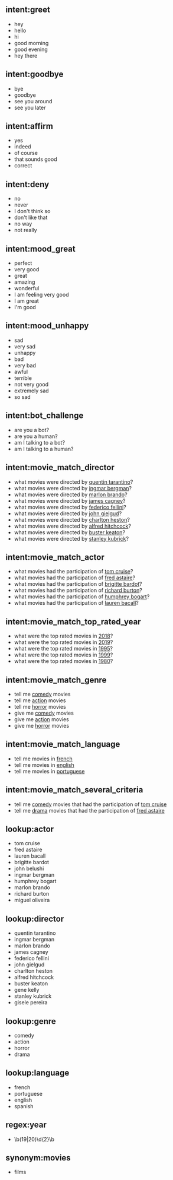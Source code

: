 ## intent:greet
- hey
- hello
- hi
- good morning
- good evening
- hey there

## intent:goodbye
- bye
- goodbye
- see you around
- see you later

## intent:affirm
- yes
- indeed
- of course
- that sounds good
- correct

## intent:deny
- no
- never
- I don't think so
- don't like that
- no way
- not really

## intent:mood_great
- perfect
- very good
- great
- amazing
- wonderful
- I am feeling very good
- I am great
- I'm good

## intent:mood_unhappy
- sad
- very sad
- unhappy
- bad
- very bad
- awful
- terrible
- not very good
- extremely sad
- so sad

## intent:bot_challenge
- are you a bot?
- are you a human?
- am I talking to a bot?
- am I talking to a human?

## intent:movie_match_director
- what movies were directed by [quentin tarantino](director)?
- what movies were directed by [ingmar bergman](director)?
- what movies were directed by [marlon brando](director)?
- what movies were directed by [james cagney](director)?
- what movies were directed by [federico fellini](director)?
- what movies were directed by [john gielgud](director)?
- what movies were directed by [charlton heston](director)?
- what movies were directed by [alfred hitchcock](director)?
- what movies were directed by [buster keaton](director)?
- what movies were directed by [stanley kubrick](director)?

## intent:movie_match_actor
- what movies had the participation of [tom cruise](actor)?
- what movies had the participation of [fred astaire](actor)?
- what movies had the participation of [brigitte bardot](actor)?
- what movies had the participation of [richard burton](actor)?
- what movies had the participation of [humphrey bogart](actor)?
- what movies had the participation of [lauren bacall](actor)?

## intent:movie_match_top_rated_year
- what were the top rated movies in [2018](year)?
- what were the top rated movies in [2019](year)?
- what were the top rated movies in [1995](year)?
- what were the top rated movies in [1999](year)?
- what were the top rated movies in [1980](year)?

## intent:movie_match_genre
- tell me [comedy](genre) movies
- tell me [action](genre) movies
- tell me [horror](genre) movies
- give me [comedy](genre) movies
- give me [action](genre) movies
- give me [horror](genre) movies

## intent:movie_match_language
- tell me movies in [french](language)
- tell me movies in [english](language)
- tell me movies in [portuguese](language)

## intent:movie_match_several_criteria
- tell me [comedy](genre) movies that had the participation of [tom cruise](actor)
- tell me [drama](genre) movies that had the participation of [fred astaire](actor)

## lookup:actor
- tom cruise
- fred astaire
- lauren bacall
- brigitte bardot
- john belushi
- ingmar bergman
- humphrey bogart
- marlon brando
- richard burton
- miguel oliveira

## lookup:director
- quentin tarantino
- ingmar bergman
- marlon brando
- james cagney
- federico fellini
- john gielgud
- charlton heston
- alfred hitchcock
- buster keaton
- gene kelly
- stanley kubrick
- gisele pereira

## lookup:genre
- comedy
- action
- horror
- drama

## lookup:language
- french
- portuguese
- english
- spanish


## regex:year
- \b(19|20)\d{2}\b

## synonym:movies
- films
